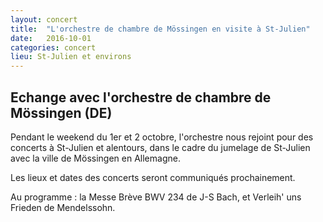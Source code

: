 ```yaml
---
layout: concert
title:  "L'orchestre de chambre de Mössingen en visite à St-Julien"
date:   2016-10-01
categories: concert
lieu: St-Julien et environs
---
```

## Echange avec l'orchestre de chambre de Mössingen (DE) ##

Pendant le weekend du 1er et 2 octobre, l'orchestre nous rejoint
pour des concerts à St-Julien et alentours, dans le cadre du
jumelage de St-Julien avec la ville de Mössingen en Allemagne.

Les lieux et dates des concerts seront communiqués prochainement.

Au programme : la Messe Brève BWV 234 de J-S Bach, et Verleih'
uns Frieden de Mendelssohn.

